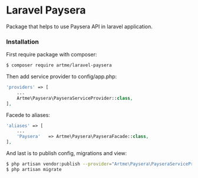 # Laravel Paysera
Package that helps to use Paysera API in laravel application.

### Installation
First require package with composer:
```sh
$ composer require artme/laravel-paysera
```
Then add service provider to config/app.php:
```php
'providers' => [
    ...
    Artme\Paysera\PayseraServiceProvider::class,
],
```
Facede to aliases:
```php
'aliases' => [
    ...
    'Paysera'   => Artme\Paysera\PayseraFacade::class,
],
```
And last is to publish config, migrations and view:
```sh
$ php artisan vendor:publish --provider="Artme\Paysera\PayseraServiceProvider"
$ php artisan migrate
```
